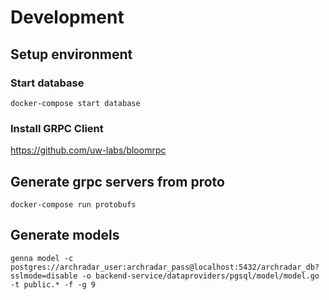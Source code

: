 # Development

## Setup environment
### Start database
```
docker-compose start database
```
### Install GRPC Client
https://github.com/uw-labs/bloomrpc


## Generate grpc servers from proto
```
docker-compose run protobufs
```

## Generate models
```
genna model -c postgres://archradar_user:archradar_pass@localhost:5432/archradar_db?sslmode=disable -o backend-service/dataproviders/pgsql/model/model.go -t public.* -f -g 9
```
